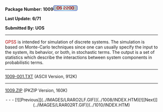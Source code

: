 <x-sas-window top="234" bottom="768" left="36" right="566">



<b>Package Number: 1009</b>![](../IMAGES/OS2200.JPG)


<b>Last Update: 6/71</b>


<b>Submitted By: UOS</b>


&#10;
- - -
<font color="#AF0000">GPSS</font> is intended for simulation of
discrete systems. The simulation is based on Monte-Carlo techniques
since one can usually specify the input to the system, its behavior,
or both, in stochastic terms. The output is a set of statistics which
describe the interactions between system components in probabilistic
terms.


&#10;
- - -
[1009-001.TXT](1009-001.TXT)
(ASCII Version, 912K)


&#10;
- - -
[1009.ZIP](1009.ZIP)
(PKZIP Version, 160K)

<center>
- - -
[![[Previous]](../IMAGES/LRARO2LF.GIF)](../1008/INDEX.HTM)[![[Next]](../IMAGES/LRAR02RT.GIF)](../1010/INDEX.HTM)
</center>


</x-sas-window>